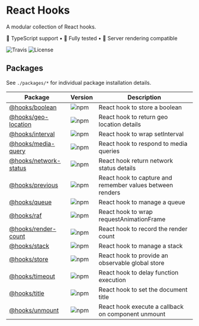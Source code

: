 # React Hooks
A modular collection of React hooks.

🦄 TypeScript support • 🐐 Fully tested • 👾 Server rendering compatible

![Travis](https://img.shields.io/travis/com/simmo/hooks?style=flat-square)
![License](https://img.shields.io/github/license/simmo/hooks?style=flat-square)

## Packages

See `./packages/*` for individual package installation details.

| Package | Version | Description |
| ------- | ------- | ----------- |
| [@hooks/boolean](packages/boolean) | ![npm](https://img.shields.io/npm/v/@hooks/boolean?style=flat-square) | React hook to store a boolean |
| [@hooks/geo-location](packages/geo-location) | ![npm](https://img.shields.io/npm/v/@hooks/geo-location?style=flat-square) | React hook to return geo location details |
| [@hooks/interval](packages/interval) | ![npm](https://img.shields.io/npm/v/@hooks/interval?style=flat-square) | React hook to wrap setInterval |
| [@hooks/media-query](packages/media-query) | ![npm](https://img.shields.io/npm/v/@hooks/media-query?style=flat-square) | React hook to respond to media queries |
| [@hooks/network-status](packages/network-status) | ![npm](https://img.shields.io/npm/v/@hooks/network-status?style=flat-square) | React hook return network status details |
| [@hooks/previous](packages/previous) | ![npm](https://img.shields.io/npm/v/@hooks/previous?style=flat-square) | React hook to capture and remember values between renders |
| [@hooks/queue](packages/queue) | ![npm](https://img.shields.io/npm/v/@hooks/queue?style=flat-square) | React hook to manage a queue |
| [@hooks/raf](packages/raf) | ![npm](https://img.shields.io/npm/v/@hooks/raf?style=flat-square) | React hook to wrap requestAnimationFrame |
| [@hooks/render-count](packages/render-count) | ![npm](https://img.shields.io/npm/v/@hooks/render-count?style=flat-square) | React hook to record the render count |
| [@hooks/stack](packages/stack) | ![npm](https://img.shields.io/npm/v/@hooks/stack?style=flat-square) | React hook to manage a stack |
| [@hooks/store](packages/store) | ![npm](https://img.shields.io/npm/v/@hooks/store?style=flat-square) | React hook to provide an observable global store |
| [@hooks/timeout](packages/timeout) | ![npm](https://img.shields.io/npm/v/@hooks/timeout?style=flat-square) | React hook to delay function execution |
| [@hooks/title](packages/title) | ![npm](https://img.shields.io/npm/v/@hooks/title?style=flat-square) | React hook to set the document title |
| [@hooks/unmount](packages/unmount) | ![npm](https://img.shields.io/npm/v/@hooks/unmount?style=flat-square) | React hook execute a callback on component unmount |
